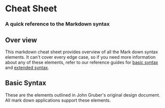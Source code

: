 # Cheat Sheet

### A quick reference to the Markdown syntax

## Over view

This markdown cheat sheet provides overview of all the Mark down syntax 
elements. It can't cover every edge case, so if you need more information about any of these 
elements, refer to our reference guides for [basic syntax](BasicSyntax.md) and [extended syntax](ExtendedSyntax.md).

## Basic Syntax

These are the elements outlined in John Gruber's original design document. 
All mark down applications support these elements.

